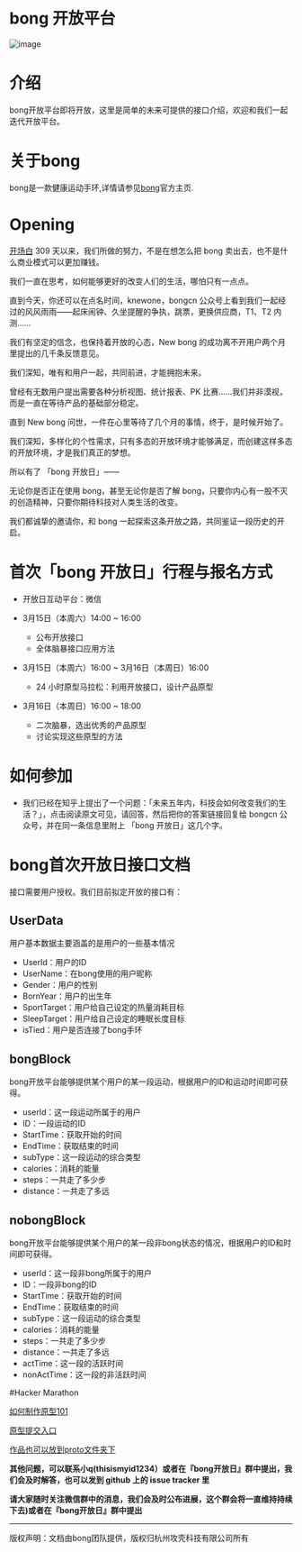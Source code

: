 bong 开放平台
================

![image](https://github.com/Ginshell/bongOpenPlatform/blob/master/documents/covernew.png?raw=true)

# 介绍

bong开放平台即将开放，这里是简单的未来可提供的接口介绍，欢迎和我们一起迭代开放平台。

# 关于bong
bong是一款健康运动手环,详情请参见[bong](http://www.bong.cn/)官方主页.

# Opening

[开场白](http://oliverchen.cn/openday)
309 天以来，我们所做的努力，不是在想怎么把 bong 卖出去，也不是什么商业模式可以更加赚钱。

我们一直在思考，如何能够更好的改变人们的生活，哪怕只有一点点。

直到今天，你还可以在点名时间，knewone，bongcn 公众号上看到我们一起经过的风风雨雨——起床闹钟、久坐提醒的争执，跳票，更换供应商，T1、T2 内测……

我们有坚定的信念，也保持着开放的心态，New bong 的成功离不开用户两个月里提出的几千条反馈意见。

我们深知，唯有和用户一起，共同前进，才能拥抱未来。

曾经有无数用户提出需要各种分析视图、统计报表、PK 比赛……我们并非漠视，而是一直在等待产品的基础部分稳定。

直到 New bong 问世，一件在心里等待了几个月的事情，终于，是时候开始了。

我们深知，多样化的个性需求，只有多态的开放环境才能够满足，而创建这样多态的开放环境，才是我们真正的梦想。

所以有了 「bong 开放日」——

无论你是否正在使用 bong，甚至无论你是否了解 bong，只要你内心有一股不灭的创造精神，只要你期待科技对人类生活的改变。

我们都诚挚的邀请你，和 bong 一起探索这条开放之路，共同鉴证一段历史的开启。

# 首次「bong 开放日」行程与报名方式

- 开放日互动平台：微信

- 3月15日（本周六）14:00 ~ 16:00
	- 公布开放接口
	- 全体脑暴接口应用方法

- 3月15日（本周六）16:00 ~ 3月16日（本周日）16:00
	- 24 小时原型马拉松：利用开放接口，设计产品原型

- 3月16日（本周日）16:00 ~ 18:00
	- 二次脑暴，选出优秀的产品原型
	- 讨论实现这些原型的方法

# 如何参加
- 我们已经在知乎上提出了一个问题：「未来五年内，科技会如何改变我们的生活？」，点击阅读原文可见，请回答，然后把你的答案链接回复给 bongcn 公众号，并在同一条信息里附上 「bong 开放日」这几个字。
# bong首次开放日接口文档
接口需要用户授权。我们目前拟定开放的接口有：

## UserData

用户基本数据主要涵盖的是用户的一些基本情况

- UserId：用户的ID
- UserName：在bong使用的用户昵称
- Gender：用户的性别
- BornYear：用户的出生年
- SportTarget：用户给自己设定的热量消耗目标
- SleepTarget：用户给自己设定的睡眠长度目标
- isTied：用户是否连接了bong手环

## bongBlock

bong开放平台能够提供某个用户的某一段运动，根据用户的ID和运动时间即可获得。

- userId：这一段运动所属于的用户
- ID：一段运动的ID
- StartTime：获取开始的时间
- EndTime：获取结束的时间
- subType：这一段运动的综合类型
- calories：消耗的能量
- steps：一共走了多少步
- distance：一共走了多远

## nobongBlock

bong开放平台能够提供某个用户的某一段非bong状态的情况，根据用户的ID和时间即可获得。

- userId：这一段非bong所属于的用户
- ID：一段非bong的ID
- StartTime：获取开始的时间
- EndTime：获取结束的时间
- subType：这一段运动的综合类型
- calories：消耗的能量
- steps：一共走了多少步
- distance：一共走了多远
- actTime：这一段的活跃时间
- nonActTime：这一段的非活跃时间

#Hacker Marathon

[如何制作原型101](http://oliverchen.cn/proto)

[原型提交入口](http://oliverchen.cn/vote)

[作品也可以放到proto文件夹下](https://github.com/Ginshell/bongOpenPlatform/blob/master/proto/)

**其他问题，可以联系小q(thisismyid1234）或者在『bong开放日』群中提出，我们会及时解答，也可以发到 github 上的 issue tracker 里**

**请大家随时关注微信群中的消息，我们会及时公布进展，这个群会将一直维持持续下去)或者在『bong开放日』群中提出**


------------

版权声明：文档由bong团队提供，版权归杭州攻壳科技有限公司所有